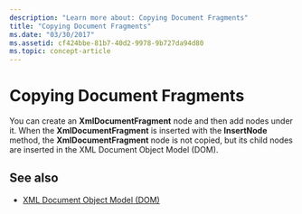 ```yaml
---
description: "Learn more about: Copying Document Fragments"
title: "Copying Document Fragments"
ms.date: "03/30/2017"
ms.assetid: cf424bbe-81b7-40d2-9978-9b727da94d80
ms.topic: concept-article
---
```

# Copying Document Fragments

You can create an **XmlDocumentFragment** node and then add nodes under it. When the **XmlDocumentFragment** is inserted with the **InsertNode** method, the **XmlDocumentFragment** node is not copied, but its child nodes are inserted in the XML Document Object Model (DOM).  
  
## See also

- [XML Document Object Model (DOM)](xml-document-object-model-dom.md)
